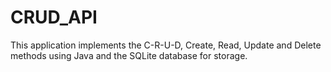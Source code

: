 # CRUD_API
This application implements the C-R-U-D, Create, Read, Update and Delete methods using Java and the SQLite database for storage.
